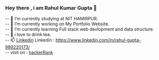  ### Hey there , i am Rahul Kumar Gupta 👋
--  👯 I’m currently studying at NIT HAMIRPUR. <br>
-- 🔭 I’m currently working on My Portfolio Website.<br>
-- 🌱 I’m currently learning Full stack web devlopment and data structure.<br>
-- :tea: i love to drink tea.<br>
--  📫    [Linkedin](  https://www.linkedin.com/in/rahul-gupta-989220173/)
Linkedin : https://www.linkedin.com/in/rahul-gupta-989220173/ <br>
 -- visit on  : 
 [hackerRank](  https://www.hackerrank.com/hirahul7615)
            
            
